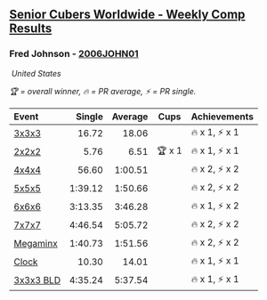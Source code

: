 <style>table {white-space: nowrap;}</style>
<link rel="stylesheet" type="text/css" href="/scw-comp/css/flags.css" />

## [Senior Cubers Worldwide - Weekly Comp Results](/scw-comp/results/)
### Fred Johnson - [2006JOHN01](https://www.worldcubeassociation.org/persons/2006JOHN01)

<i class="flag flag-US" />&nbsp;United States

<span style="white-space: nowrap;">🏆 = overall winner</span>, <span style="white-space: nowrap;">🔥 = PR average</span>, <span style="white-space: nowrap;">⚡ = PR single</span>.

| Event | Single | Average | Cups | Achievements|
| :-- | --: | --: | :--: | :-- |
| [3x3x3](333.md) | 16.72 | 18.06 |  | 🔥 x 1, ⚡ x 1 |
| [2x2x2](222.md) | 5.76 | 6.51 | 🏆 x 1 | 🔥 x 1, ⚡ x 1 |
| [4x4x4](444.md) | 56.60 | 1:00.51 |  | 🔥 x 2, ⚡ x 2 |
| [5x5x5](555.md) | 1:39.12 | 1:50.66 |  | 🔥 x 2, ⚡ x 2 |
| [6x6x6](666.md) | 3:13.35 | 3:46.28 |  | 🔥 x 1, ⚡ x 2 |
| [7x7x7](777.md) | 4:46.54 | 5:05.72 |  | 🔥 x 2, ⚡ x 2 |
| [Megaminx](minx.md) | 1:40.73 | 1:51.56 |  | 🔥 x 2, ⚡ x 2 |
| [Clock](clock.md) | 10.30 | 14.01 |  | 🔥 x 1, ⚡ x 1 |
| [3x3x3 BLD](333bf.md) | 4:35.24 | 5:37.54 |  | 🔥 x 1, ⚡ x 1 |

<!-- Global site tag (gtag.js) - Google Analytics -->
<script async src="https://www.googletagmanager.com/gtag/js?id=UA-86348435-3"></script>
<script>window.dataLayer = window.dataLayer || []; function gtag() {dataLayer.push(arguments);} gtag('js', new Date()); gtag('config', 'UA-86348435-3');</script>

